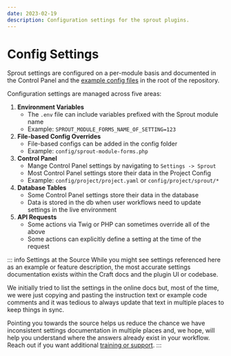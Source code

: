 ```yaml
---
date: 2023-02-19
description: Configuration settings for the sprout plugins.
---
```


# Config Settings

Sprout settings are configured on a per-module basis and documented in the Control Panel and the [example config files](https://github.com/barrelstrength/craft-sprout/tree/v5/configs) in the root of the repository.

Configuration settings are managed across five areas:

1. **Environment Variables**<br>
    - The `.env` file can include variables prefixed with the Sprout module name
    - Example: `SPROUT_MODULE_FORMS_NAME_OF_SETTING=123`
2. **File-based Config Overrides**<br>
    - File-based configs can be added in the config folder
    - Example: `config/sprout-module-forms.php`
3. **Control Panel**<br>
    - Mange Control Panel settings by navigating to `Settings -> Sprout`
    - Most Control Panel settings store their data in the Project Config
    - Example: `config/project/project.yaml` or `config/project/sprout/*`
4. **Database Tables**<br>
    - Some Control Panel settings store their data in the database
    - Data is stored in the db when user workflows need to update settings in the live environment
5. **API Requests**<br>
    - Some actions via Twig or PHP can sometimes override all of the above
    - Some actions can explicitly define a setting at the time of the request

::: info Settings at the Source
While you might see settings referenced here as an example or feature description, the most accurate settings documentation exists within the Craft docs and the plugin UI or codebase.

We initially tried to list the settings in the online docs but, most of the time, we were just copying and pasting the instruction text or example code comments and it was tedious to always update that text in multiple places to keep things in sync.

Pointing you towards the source helps us reduce the chance we have inconsistent settings documentation in multiple places and, we hope, will help you understand where the answers already exist in your workflow. Reach out if you want additional [training or support](../support/training.md).
:::
